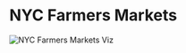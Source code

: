 # NYC Farmers Markets

![NYC Farmers Markets Viz](https://user-images.githubusercontent.com/11237613/143882889-b2f7851b-5236-4a13-b805-d9659eaf3e2d.png)
